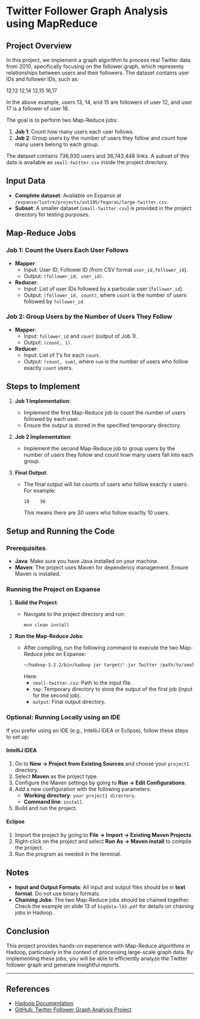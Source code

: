 # Twitter Follower Graph Analysis using MapReduce

## Project Overview
In this project, we implement a graph algorithm to process real Twitter data from 2010, specifically focusing on the follower graph, which represents relationships between users and their followers. The dataset contains user IDs and follower IDs, such as:

12,13 12,14 12,15 16,17


In the above example, users 13, 14, and 15 are followers of user 12, and user 17 is a follower of user 16.

The goal is to perform two Map-Reduce jobs:

1. **Job 1**: Count how many users each user follows.
2. **Job 2**: Group users by the number of users they follow and count how many users belong to each group.

The dataset contains 736,930 users and 36,743,448 links. A subset of this data is available as `small-twitter.csv` inside the project directory.

## Input Data
- **Complete dataset**: Available on Expanse at `/expanse/lustre/projects/uot195/fegaras/large-twitter.csv`.
- **Subset**: A smaller dataset (`small-twitter.csv`) is provided in the project directory for testing purposes.

## Map-Reduce Jobs

### Job 1: Count the Users Each User Follows
- **Mapper**:
    - Input: User ID, Follower ID (from CSV format `user_id,follower_id`).
    - Output: `(follower_id, user_id)`.
- **Reducer**:
    - Input: List of user IDs followed by a particular user (`follower_id`).
    - Output: `(follower_id, count)`, where `count` is the number of users followed by `follower_id`.

### Job 2: Group Users by the Number of Users They Follow
- **Mapper**:
    - Input: `follower_id` and `count` (output of Job 1).
    - Output: `(count, 1)`.
- **Reducer**:
    - Input: List of 1's for each `count`.
    - Output: `(count, sum)`, where `sum` is the number of users who follow exactly `count` users.

## Steps to Implement

1. **Job 1 Implementation**: 
   - Implement the first Map-Reduce job to count the number of users followed by each user.
   - Ensure the output is stored in the specified temporary directory.

2. **Job 2 Implementation**: 
   - Implement the second Map-Reduce job to group users by the number of users they follow and count how many users fall into each group.

3. **Final Output**: 
   - The final output will list counts of users who follow exactly `X` users. For example:
     ```
     10    30
     ```
     This means there are 30 users who follow exactly 10 users.

## Setup and Running the Code

### Prerequisites
- **Java**: Make sure you have Java installed on your machine.
- **Maven**: The project uses Maven for dependency management. Ensure Maven is installed.

### Running the Project on Expanse

1. **Build the Project**: 
   - Navigate to the project directory and run:
     ```bash
     mvn clean install
     ```

2. **Run the Map-Reduce Jobs**: 
   - After compiling, run the following command to execute the two Map-Reduce jobs on Expanse:
     ```bash
     ~/hadoop-3.2.2/bin/hadoop jar target/*.jar Twitter /path/to/small-twitter.csv tmp output
     ```
     Here:
     - `small-twitter.csv`: Path to the input file.
     - `tmp`: Temporary directory to store the output of the first job (input for the second job).
     - `output`: Final output directory.

### Optional: Running Locally using an IDE

If you prefer using an IDE (e.g., IntelliJ IDEA or Eclipse), follow these steps to set up:

#### IntelliJ IDEA
1. Go to **New → Project from Existing Sources** and choose your `project1` directory.
2. Select **Maven** as the project type.
3. Configure the Maven settings by going to **Run → Edit Configurations**.
4. Add a new configuration with the following parameters:
   - **Working directory**: `your project1 directory`.
   - **Command line**: `install`.
5. Build and run the project.

#### Eclipse
1. Import the project by going to **File → Import → Existing Maven Projects**.
2. Right-click on the project and select **Run As → Maven install** to compile the project.
3. Run the program as needed in the terminal.

## Notes
- **Input and Output Formats**: All input and output files should be in **text format**. Do not use binary formats.
- **Chaining Jobs**: The two Map-Reduce jobs should be chained together. Check the example on slide 13 of `bigdata-l03.pdf` for details on chaining jobs in Hadoop.

## Conclusion
This project provides hands-on experience with Map-Reduce algorithms in Hadoop, particularly in the context of processing large-scale graph data. By implementing these jobs, you will be able to efficiently analyze the Twitter follower graph and generate insightful reports.

---

## References
- [Hadoop Documentation](https://hadoop.apache.org/docs/)
- [GitHub: Twitter Follower Graph Analysis Project](https://github.com/your-repository)
